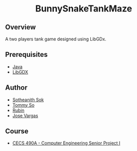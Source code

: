 <h1 align="center" style="border: none">BunnySnakeTankMaze</h1>

## Overview
A two players tank game designed using LibGDx. 

## Prerequisites
 - [Java](https://www.oracle.com/java/technologies/javase/javase-jdk8-downloads.html)
 - [LibGDX](https://libgdx.com/)
 
## Author
 - [Sotheanith Sok](https://github.com/sotheanith)
 - [Tommy So](https://github.com/tommy8492nd)
 - [Rubin](https://github.com/rub3z)
 - [Jose Vargas](https://github.com/jvargas7130)

## Course
 - [CECS 490A - Computer Engineering Senior Project I](http://catalog.csulb.edu/preview_course_nopop.php?catoid=5&coid=40087)
